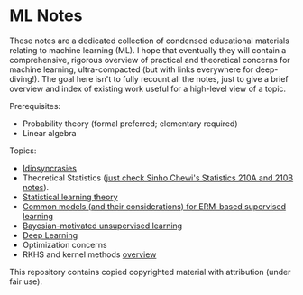 # ML Notes

These notes are a dedicated collection of condensed educational materials relating to machine learning (ML). I hope that eventually they will contain a comprehensive, rigorous overview of practical and theoretical concerns for machine learning, ultra-compacted (but with links everywhere for deep-diving!). The goal here isn't to fully recount all the notes, just to give a brief overview and index of existing work useful for a high-level view of a topic.

Prerequisites:

* Probability theory (formal preferred; elementary required)
* Linear algebra

Topics:

* [Idiosyncrasies](idiosyncrasies.pdf)
* Theoretical Statistics ([just check Sinho Chewi's Statistics 210A and 210B notes](https://chewisinho.github.io/)).
* [Statistical learning theory](statistical-learning/README.md)
* [Common models (and their considerations) for ERM-based supervised learning](supervised/README.md)
* [Bayesian-motivated unsupervised learning](unsupervised/README.md)
* [Deep Learning](deep-learning/README.md)
* Optimization concerns
* RKHS and kernel methods [overview](https://en.wikipedia.org/wiki/Reproducing_kernel_Hilbert_space)

This repository contains copied copyrighted material with attribution (under fair use).
